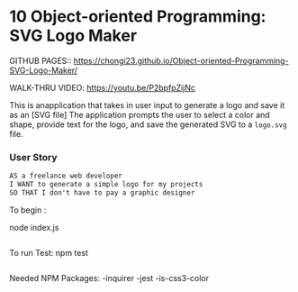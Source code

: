 # 10 Object-oriented Programming: SVG Logo Maker

GITHUB PAGES::
  https://chongi23.github.io/Object-oriented-Programming-SVG-Logo-Maker/

  WALK-THRU VIDEO:
  https://youtu.be/P2bpfpZijNc

This is anapplication that takes in user input to generate a logo and save it as an [SVG file] The application prompts the user to select a color and shape, provide text for the logo, and save the generated SVG to a `logo.svg` file.

### User Story

```md
AS a freelance web developer
I WANT to generate a simple logo for my projects
SO THAT I don't have to pay a graphic designer
```
 To begin :

node index.js
```
```
To run Test:
npm test
```
```
Needed NPM Packages:
-inquirer
-jest
-is-css3-color



